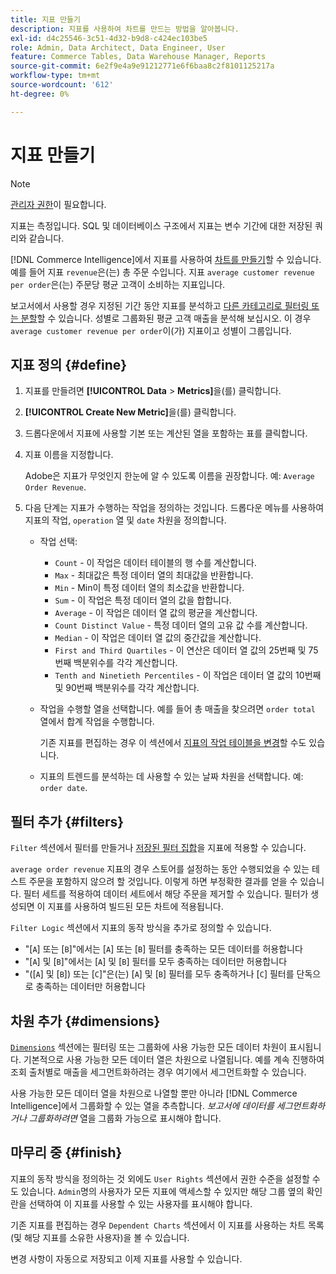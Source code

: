 ```yaml
---
title: 지표 만들기
description: 지표를 사용하여 차트를 만드는 방법을 알아봅니다.
exl-id: d4c25546-3c51-4d32-b9d8-c424ec103be5
role: Admin, Data Architect, Data Engineer, User
feature: Commerce Tables, Data Warehouse Manager, Reports
source-git-commit: 6e2f9e4a9e91212771e6f6baa8c2f8101125217a
workflow-type: tm+mt
source-wordcount: '612'
ht-degree: 0%

---
```


# 지표 만들기

>[!NOTE]
>
>[관리자 권한](../../administrator/user-management/user-management.md)이 필요합니다.

지표는 측정입니다. SQL 및 데이터베이스 구조에서 지표는 변수 기간에 대한 저장된 쿼리와 같습니다.

[!DNL Commerce Intelligence]에서 지표를 사용하여 [차트를 만들기](../../data-user/reports/ess-rpt-build-visual.md)할 수 있습니다. 예를 들어 지표 `revenue`은(는) 총 주문 수입니다. 지표 `average customer revenue per order`은(는) 주문당 평균 고객이 소비하는 지표입니다.

보고서에서 사용할 경우 지정된 기간 동안 지표를 분석하고 [다른 카테고리로 필터링 또는 분할](../../best-practices/segment-filter.md)할 수 있습니다. 성별로 그룹화된 평균 고객 매출을 분석해 보십시오. 이 경우 `average customer revenue per order`이(가) 지표이고 성별이 그룹입니다.

## 지표 정의 {#define}

1. 지표를 만들려면 **[!UICONTROL Data** > **Metrics]**&#x200B;을(를) 클릭합니다.

1. **[!UICONTROL Create New Metric]**&#x200B;을(를) 클릭합니다.

1. 드롭다운에서 지표에 사용할 기본 또는 계산된 열을 포함하는 표를 클릭합니다.

1. 지표 이름을 지정합니다.

   Adobe은 지표가 무엇인지 한눈에 알 수 있도록 이름을 권장합니다. 예: `Average Order Revenue`.

1. 다음 단계는 지표가 수행하는 작업을 정의하는 것입니다. 드롭다운 메뉴를 사용하여 지표의 작업, `operation` 열 및 `date` 차원을 정의합니다.

   * 작업 선택:
      * `Count` - 이 작업은 데이터 테이블의 행 수를 계산합니다.
      * `Max` - 최대값은 특정 데이터 열의 최대값을 반환합니다.
      * `Min` - Min이 특정 데이터 열의 최소값을 반환합니다.
      * `Sum` - 이 작업은 특정 데이터 열의 값을 합합니다.
      * `Average` - 이 작업은 데이터 열 값의 평균을 계산합니다.
      * `Count Distinct Value` - 특정 데이터 열의 고유 값 수를 계산합니다.
      * `Median` - 이 작업은 데이터 열 값의 중간값을 계산합니다.
      * `First and Third Quartiles` - 이 연산은 데이터 열 값의 25번째 및 75번째 백분위수를 각각 계산합니다.
      * `Tenth and Ninetieth Percentiles` - 이 작업은 데이터 열 값의 10번째 및 90번째 백분위수를 각각 계산합니다.

   * 작업을 수행할 열을 선택합니다. 예를 들어 총 매출을 찾으려면 `order total` 열에서 합계 작업을 수행합니다.

     기존 지표를 편집하는 경우 이 섹션에서 [지표의 작업 테이블을 변경](../../data-analyst/data-warehouse-mgr/change-metric-op-table.md)할 수도 있습니다.

   * 지표의 트렌드를 분석하는 데 사용할 수 있는 날짜 차원을 선택합니다. 예: `order date`.

## 필터 추가 {#filters}

`Filter` 섹션에서 필터를 만들거나 [저장된 필터 집합](../../data-user/reports/ess-manage-data-filters.md)을 지표에 적용할 수 있습니다.

`average order revenue` 지표의 경우 스토어를 설정하는 동안 수행되었을 수 있는 테스트 주문을 포함하지 않으려 할 것입니다. 이렇게 하면 부정확한 결과를 얻을 수 있습니다. 필터 세트를 적용하여 데이터 세트에서 해당 주문을 제거할 수 있습니다. 필터가 생성되면 이 지표를 사용하여 빌드된 모든 차트에 적용됩니다.

`Filter Logic` 섹션에서 지표의 동작 방식을 추가로 정의할 수 있습니다.

* &quot;\[`A`\] 또는 \[`B`\]&quot;에서는 \[`A`\] 또는 \[`B`\] 필터를 충족하는 모든 데이터를 허용합니다
* &quot;\[`A`\] 및 \[`B`\]&quot;에서는 \[`A`\] 및 \[`B`\] 필터를 모두 충족하는 데이터만 허용합니다
* &quot;(\[`A`\] 및 \[`B`\]) 또는 \[`C`\]&quot;은(는) \[`A`\] 및 \[`B`\] 필터를 모두 충족하거나 \[`C`\] 필터를 단독으로 충족하는 데이터만 허용합니다

## 차원 추가 {#dimensions}

[`Dimensions`](../../data-analyst/data-warehouse-mgr/manage-data-dimensions-metrics.md) 섹션에는 필터링 또는 그룹화에 사용 가능한 모든 데이터 차원이 표시됩니다. 기본적으로 사용 가능한 모든 데이터 열은 차원으로 나열됩니다. 예를 계속 진행하여 조회 출처별로 매출을 세그먼트화하려는 경우 여기에서 세그먼트화할 수 있습니다.

사용 가능한 모든 데이터 열을 차원으로 나열할 뿐만 아니라 [!DNL Commerce Intelligence]에서 그룹화할 수 있는 열을 추측합니다. *보고서에 데이터를 세그먼트화하거나 그룹화하려면* 열을 그룹화 가능으로 표시해야 합니다.

## 마무리 중 {#finish}

지표의 동작 방식을 정의하는 것 외에도 `User Rights` 섹션에서 권한 수준을 설정할 수도 있습니다. `Admin`명의 사용자가 모든 지표에 액세스할 수 있지만 해당 그룹 옆의 확인란을 선택하여 이 지표를 사용할 수 있는 사용자를 표시해야 합니다.

기존 지표를 편집하는 경우 `Dependent Charts` 섹션에서 이 지표를 사용하는 차트 목록(및 해당 지표를 소유한 사용자)을 볼 수 있습니다.

변경 사항이 자동으로 저장되고 이제 지표를 사용할 수 있습니다.
